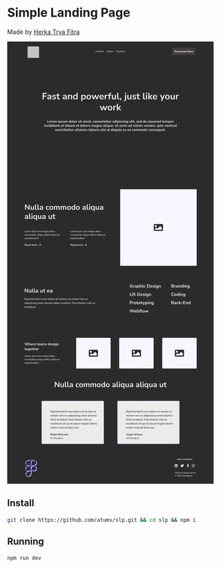 # Simple Landing Page

Made by [Herka Trya Fitra](https://www.figma.com/community/file/1042538697154571940)

![](preview.jpg)

## Install

```sh
git clone https://github.com/atumv/slp.git && cd slp && npm i
```

## Running

```sh
npm run dev
```